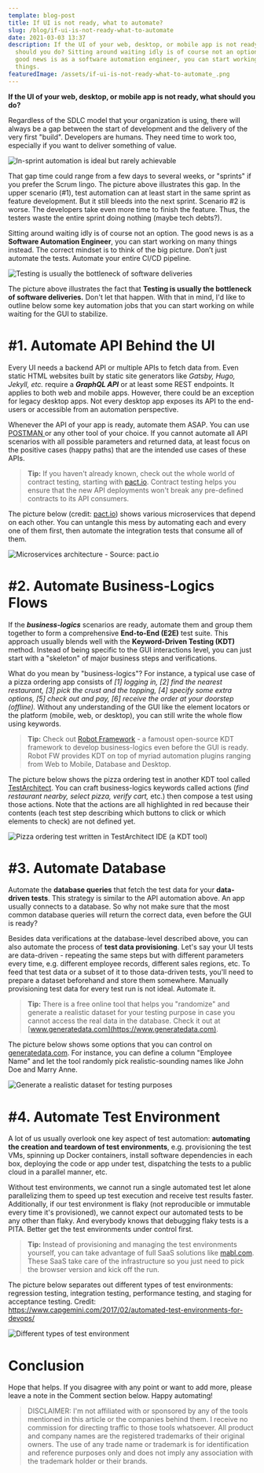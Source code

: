 ```yaml
---
template: blog-post
title: If UI is not ready, what to automate?
slug: /blog/if-ui-is-not-ready-what-to-automate
date: 2021-03-03 13:37
description: If the UI of your web, desktop, or mobile app is not ready, what
  should you do? Sitting around waiting idly is of course not an option. The
  good news is as a software automation engineer, you can start working on many
  things.
featuredImage: /assets/if-ui-is-not-ready-what-to-automate_.png
---
```

**If the UI of your web, desktop, or mobile app is not ready, what should you do?** 

Regardless of the SDLC model that your organization is using, there will always be a gap between the start of development and the delivery of the very first "build". Developers are humans. They need time to work too, especially if you want to deliver something of value.

![In-sprint automation is ideal but rarely achievable](/assets/automation-in-sprints.png "In-sprint automation is ideal but rarely achievable")

That gap time could range from a few days to several weeks, or "sprints" if you prefer the Scrum lingo. The picture above illustrates this gap. In the upper scenario (#1), test automation can at least start in the same sprint as feature development. But it still bleeds into the next sprint. Scenario #2 is worse. The developers take even more time to finish the feature. Thus, the testers waste the entire sprint doing nothing (maybe tech debts?).

Sitting around waiting idly is of course not an option. The good news is as a **Software Automation Engineer**, you can start working on many things instead. The correct mindset is to think of the big picture. Don’t just automate the tests. Automate your entire CI/CD pipeline.

![Testing is usually the bottleneck of software deliveries](/assets/testing-as-a-bottleneck.png "Testing is usually the bottleneck of software deliveries")

The picture above illustrates the fact that **Testing is usually the bottleneck of software deliveries.** Don't let that happen. With that in mind, I'd like to outline below some key automation jobs that you can start working on while waiting for the GUI to stabilize.

# \#1. Automate API Behind the UI

Every UI needs a backend API or multiple APIs to fetch data from. Even static HTML websites built by static site generators like *Gatsby, Hugo, Jekyll, etc.* require a ***GraphQL API*** or at least some REST endpoints. It applies to both web and mobile apps. However, there could be an exception for legacy desktop apps. Not every desktop app exposes its API to the end-users or accessible from an automation perspective.

Whenever the API of your app is ready, automate them ASAP. You can use [POSTMAN ](https://www.postman.com/)or any other tool of your choice. If you cannot automate all API scenarios with all possible parameters and returned data, at least focus on the positive cases (happy paths) that are the intended use cases of these APIs. 

> **Tip:** If you haven't already known, check out the whole world of contract testing, starting with [pact.io](https://pact.io/). Contract testing helps you ensure that the new API deployments won't break any pre-defined contracts to its API consumers.

The picture below (credit: [pact.io](https://pact.io)) shows various microservices that depend on each other. You can untangle this mess by automating each and every one of them first, then automate the integration tests that consume all of them.

![Microservices architecture - Source: pact.io](/assets/pact-io-microservices.png "Microservices architecture - Source: pact.io")

# \#2. Automate Business-Logics Flows

If the ***business-logics*** scenarios are ready, automate them and group them together to form a comprehensive **End-to-End (E2E)** test suite. This approach usually blends well with the **Keyword-Driven Testing (KDT)** method. Instead of being specific to the GUI interactions level, you can just start with a "skeleton" of major business steps and verifications.

What do you mean by "business-logics"? For instance, a typical use case of a pizza ordering app consists of *\[1] logging in, \[2] find the nearest restaurant, \[3] pick the crust and the topping, \[4] specify some extra options, \[5] check out and pay, \[6] receive the order at your doorstep (offline).* Without any understanding of the GUI like the element locators or the platform (mobile, web, or desktop), you can still write the whole flow using keywords.

> **Tip:** Check out [Robot Framework](https://robotframework.org/) - a famoust open-source KDT framework to develop business-logics even before the GUI is ready. Robot FW provides KDT on top of myriad automation plugins ranging from Web to Mobile, Database and Desktop.

The picture below shows the pizza ordering test in another KDT tool called [TestArchitect](https://www.testarchitect.com). You can craft business-logics keywords called actions (*find restaurant nearby,  select pizza, verify cart,* etc.) then compose a test using those actions. Note that the actions are all highlighted in red because their contents (each test step describing which buttons to click or which elements to check) are not defined yet. 

![Pizza ordering test written in TestArchitect IDE (a KDT tool)](/assets/pizza-ordering-test.png "Pizza ordering test written in TestArchitect IDE (a KDT tool)")

# \#3. Automate Database

Automate the **database queries** that fetch the test data for your **data-driven tests**. This strategy is similar to the API automation above. An app usually connects to a database. So why not make sure that the most common database queries will return the correct data, even before the GUI is ready?

Besides data verifications at the database-level described above, you can also automate the process of **test data provisioning**. Let's say your UI tests are data-driven - repeating the same steps but with different parameters every time, e.g. different employee records, different sales regions, etc. To feed that test data or a subset of it to those data-driven tests, you'll need to prepare a dataset beforehand and store them somewhere. Manually provisioning test data for every test run is not ideal. Automate it.

> **Tip:** There is a free online tool that helps you "randomize" and generate a realistic dataset for your testing purpose in case you cannot access the real data in the database. Check it out at [www.generatedata.com](https://www.generatedata.com). 

The picture below shows some options that you can control on [generatedata.com](https://www.generatedata.com). For instance, you can define a column "Employee Name" and let the tool randomly pick realistic-sounding names like John Doe and Marry Anne.

![Generate a realistic dataset for testing purposes](/assets/generate-data.png "Generate a realistic dataset for testing purposes")

# \#4. Automate Test Environment

A lot of us usually overlook one key aspect of test automation: **automating the creation and teardown of test environments**, e.g. provisioning the test VMs, spinning up Docker containers, install software dependencies in each box, deploying the code or app under test, dispatching the tests to a public cloud in a parallel manner, etc.

Without test environments, we cannot run a single automated test let alone parallelizing them to speed up test execution and receive test results faster. Additionally, if our test environment is flaky (not reproducible or immutable every time it's provisioned), we cannot expect our automated tests to be any other than flaky. And everybody knows that debugging flaky tests is a PITA. Better get the test environments under control first.

> **Tip:** Instead of provisioning and managing the test environments yourself, you can take advantage of full SaaS solutions like [mabl.com](https://www.mabl.com). These SaaS take care of the infrastructure so you just need to pick the browser version and kick off the run.

The picture below separates out different types of test environments: regression testing, integration testing, performance testing, and staging for acceptance testing. Credit: <https://www.capgemini.com/2017/02/automated-test-environments-for-devops/>

![Different types of test environment](/assets/test-environments.jpg "Different types of test environment")

# Conclusion

Hope that helps. If you disagree with any point or want to add more, please leave a note in the Comment section below. Happy automating!

> DISCLAIMER: I'm not affiliated with or sponsored by any of the tools mentioned in this article or the companies behind them. I receive no commission for directing traffic to those tools whatsoever. All product and company names are the registered trademarks of their original owners. The use of any trade name or trademark is for identification and reference purposes only and does not imply any association with the trademark holder or their brands.